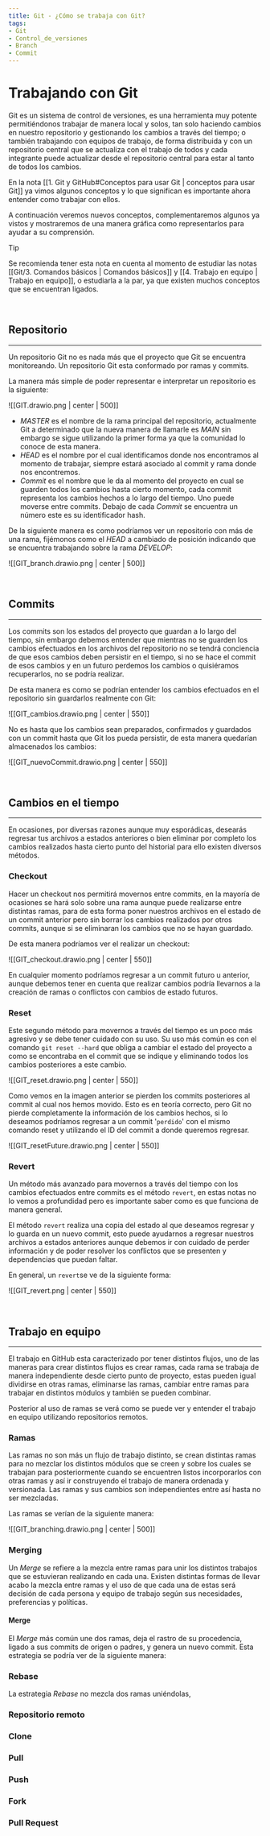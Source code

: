 ```yaml
---
title: Git - ¿Cómo se trabaja con Git?
tags:
- Git
- Control_de_versiones
- Branch
- Commit
---
```


# Trabajando con Git

Git es un sistema de control de versiones, es una herramienta muy potente permitiéndonos trabajar de manera local y solos, tan solo haciendo cambios en nuestro repositorio y gestionando los cambios a través del tiempo; o también trabajando con equipos de trabajo, de forma distribuida y con un repositorio central que se actualiza con el trabajo de todos y cada integrante puede actualizar desde el repositorio central para estar al tanto de todos los cambios.

En la nota [[1. Git y GitHub#Conceptos para usar Git | conceptos para usar Git]] ya vimos algunos conceptos y lo que significan es importante ahora entender como trabajar con ellos.

A continuación veremos nuevos conceptos, complementaremos algunos ya vistos y mostraremos de una manera gráfica como representarlos para ayudar a su comprensión.

> [!tip]
> Se recomienda tener esta nota en cuenta al momento de estudiar las notas [[Git/3. Comandos básicos | Comandos básicos]] y [[4. Trabajo en equipo | Trabajo en equipo]], o estudiarla a la par, ya que existen muchos conceptos que se encuentran ligados.

<br>

## Repositorio
---

Un repositorio Git no es nada más que el proyecto que Git se encuentra monitoreando. Un repositorio Git esta conformado por ramas y commits. 

La manera más simple de poder representar e interpretar un repositorio es la siguiente:

![[GIT.drawio.png | center | 500]]

* *MASTER* es el nombre de la rama principal del repositorio, actualmente Git a determinado que la nueva manera de llamarle es *MAIN* sin embargo se sigue utilizando la primer forma ya que la comunidad lo conoce de esta manera.
* *HEAD* es el nombre por el cual identificamos donde nos encontramos al momento de trabajar, siempre estará asociado al commit y rama donde nos encontremos.
* *Commit* es el nombre que le da al momento del proyecto en cual se guarden todos los cambios hasta cierto momento, cada commit representa los cambios hechos a lo largo del tiempo. Uno puede moverse entre commits. Debajo de cada *Commit* se encuentra un número este es su identificador hash.

De la siguiente manera es como podríamos ver un repositorio con más de una rama, fijémonos como el *HEAD* a cambiado de posición indicando que se encuentra trabajando sobre la rama *DEVELOP*:

![[GIT_branch.drawio.png | center | 500]]

<br>

## Commits
---

Los commits son los estados del proyecto que guardan a lo largo del tiempo, sin embargo debemos entender que mientras no se guarden los cambios efectuados en los archivos del repositorio no se tendrá conciencia de que esos cambios deben persistir en el tiempo, si no se hace el commit de esos cambios y en un futuro perdemos los cambios o quisiéramos recuperarlos, no se podría realizar.

De esta manera es como se podrían entender los cambios efectuados en el repositorio sin guardarlos realmente con Git:

![[GIT_cambios.drawio.png | center | 550]]

No es hasta que los cambios sean preparados, confirmados y guardados con un commit hasta que Git los pueda persistir, de esta manera quedarían almacenados los cambios:

![[GIT_nuevoCommit.drawio.png | center | 550]]

<br>

## Cambios en el tiempo
---

En ocasiones, por diversas razones aunque muy esporádicas, desearás regresar tus archivos a estados anteriores o bien eliminar por completo los cambios realizados hasta cierto punto del historial para ello existen diversos métodos.

### Checkout

Hacer un checkout nos permitirá movernos entre commits, en la mayoría de ocasiones se hará solo sobre una rama aunque puede realizarse entre distintas ramas, para de esta forma poner nuestros archivos en el estado de un commit anterior pero sin borrar los cambios realizados por otros commits, aunque si se eliminaran los cambios que no se hayan guardado.

De esta manera podríamos ver el realizar un checkout:

![[GIT_checkout.drawio.png | center | 550]]

En cualquier momento podríamos regresar a un commit futuro u anterior, aunque debemos tener en cuenta que realizar cambios podría llevarnos a la creación de ramas o conflictos con cambios de estado futuros.

### Reset

Este segundo método para movernos a través del tiempo es un poco más agresivo y se debe tener cuidado con su uso. Su uso más común es con el comando `git reset --hard` que obliga a cambiar el estado del proyecto a como se encontraba en el commit que se indique y eliminando todos los cambios posteriores a este cambio.

![[GIT_reset.drawio.png | center | 550]]

Como vemos en la imagen anterior se pierden los commits posteriores al commit al cual nos hemos movido. Esto es en teoría correcto, pero Git no pierde completamente la información de los cambios hechos, si lo deseamos podríamos regresar a un commit '`perdido`' con el mismo comando reset y utilizando el ID del commit a donde queremos regresar.

![[GIT_resetFuture.drawio.png | center | 550]]

### Revert

Un método más avanzado para movernos a través del tiempo con los cambios efectuados entre commits es el método `revert`, en estas notas no lo vemos a profundidad pero es importante saber como es que funciona de manera general.

El método `revert` realiza una copia del estado al que deseamos regresar y lo guarda en un nuevo commit, esto puede ayudarnos a regresar nuestros archivos a estados anteriores aunque debemos ir con cuidado de perder información y de poder resolver los conflictos que se presenten y dependencias que puedan faltar.

En general, un `revert`se ve de la siguiente forma:

![[GIT_revert.png | center | 550]]

<br>

## Trabajo en equipo
---

El trabajo en GitHub esta caracterizado por tener distintos flujos, uno de las maneras para crear distintos flujos es crear ramas, cada rama se trabaja de manera independiente desde cierto punto de proyecto, estas pueden igual dividirse en otras ramas, eliminarse las ramas, cambiar entre ramas para trabajar en distintos módulos y también se pueden combinar.

Posterior al uso de ramas se verá como se puede ver y entender el trabajo en equipo utilizando repositorios remotos.

### Ramas

Las ramas no son más un flujo de trabajo distinto, se crean distintas ramas para no mezclar los distintos módulos que se creen y sobre los cuales se trabajan para posteriormente cuando se encuentren listos incorporarlos con otras ramas y así ir construyendo el trabajo de manera ordenada y versionada. Las ramas y sus cambios son independientes entre así hasta no ser mezcladas.

Las ramas se verían de la siguiente manera:

![[GIT_branching.drawio.png | center | 500]]

### Merging

Un *Merge* se refiere a la mezcla entre ramas para unir los distintos trabajos que se estuvieran realizando en cada una. Existen distintas formas de llevar acabo la mezcla entre ramas y el uso de que cada una de estas será decisión de cada persona y equipo de trabajo según sus necesidades, preferencias y políticas.

#### Merge

El *Merge* más común une dos ramas, deja el rastro de su procedencia, ligado a sus commits de origen o padres, y genera un nuevo commit. Esta estrategia se podría ver de la siguiente manera:



### Rebase

La estrategia *Rebase* no mezcla dos ramas uniéndolas,

### Repositorio remoto

### Clone

### Pull

### Push

### Fork

### Pull Request